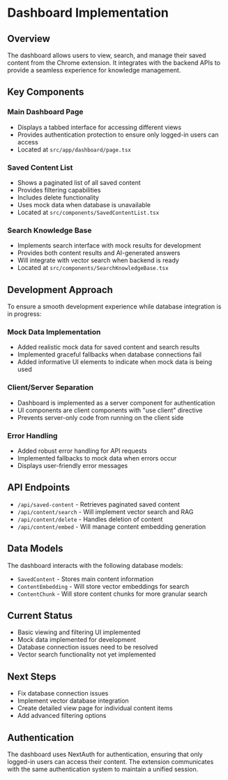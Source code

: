 # Dashboard Implementation

## Overview
The dashboard allows users to view, search, and manage their saved content from the Chrome extension. It integrates with the backend APIs to provide a seamless experience for knowledge management.

## Key Components

### Main Dashboard Page
- Displays a tabbed interface for accessing different views
- Provides authentication protection to ensure only logged-in users can access
- Located at `src/app/dashboard/page.tsx`

### Saved Content List
- Shows a paginated list of all saved content
- Provides filtering capabilities
- Includes delete functionality
- Uses mock data when database is unavailable
- Located at `src/components/SavedContentList.tsx`

### Search Knowledge Base
- Implements search interface with mock results for development
- Provides both content results and AI-generated answers
- Will integrate with vector search when backend is ready
- Located at `src/components/SearchKnowledgeBase.tsx`

## Development Approach
To ensure a smooth development experience while database integration is in progress:

### Mock Data Implementation
- Added realistic mock data for saved content and search results
- Implemented graceful fallbacks when database connections fail
- Added informative UI elements to indicate when mock data is being used

### Client/Server Separation
- Dashboard is implemented as a server component for authentication
- UI components are client components with "use client" directive
- Prevents server-only code from running on the client side

### Error Handling
- Added robust error handling for API requests
- Implemented fallbacks to mock data when errors occur
- Displays user-friendly error messages

## API Endpoints
- `/api/saved-content` - Retrieves paginated saved content
- `/api/content/search` - Will implement vector search and RAG
- `/api/content/delete` - Handles deletion of content
- `/api/content/embed` - Will manage content embedding generation

## Data Models
The dashboard interacts with the following database models:
- `SavedContent` - Stores main content information
- `ContentEmbedding` - Will store vector embeddings for search
- `ContentChunk` - Will store content chunks for more granular search

## Current Status
- Basic viewing and filtering UI implemented
- Mock data implemented for development
- Database connection issues need to be resolved
- Vector search functionality not yet implemented

## Next Steps
- Fix database connection issues
- Implement vector database integration
- Create detailed view page for individual content items
- Add advanced filtering options

## Authentication
The dashboard uses NextAuth for authentication, ensuring that only logged-in users can access their content. The extension communicates with the same authentication system to maintain a unified session. 